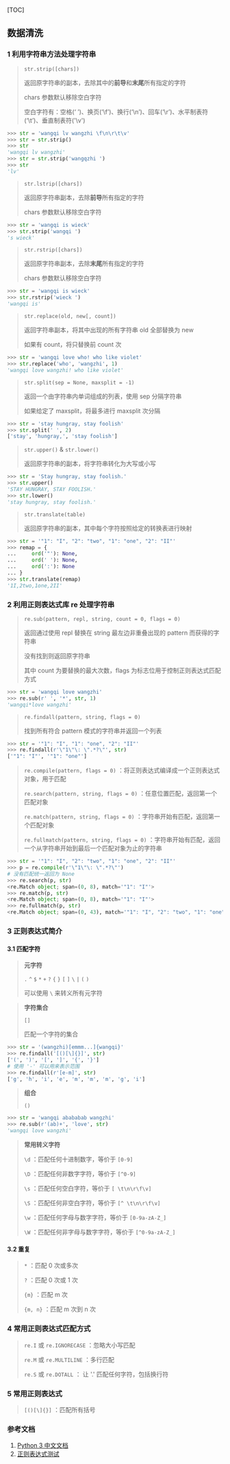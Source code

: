 [TOC]

## 数据清洗

### 1 利用字符串方法处理字符串

> `str.strip([chars])`
>
> 返回原字符串的副本，去除其中的**前导**和**末尾**所有指定的字符
>
> chars 参数默认移除空白字符
>
> 空白字符有：空格(‘ ’)、换页(‘\f’)、换行(‘\n’)、回车(‘\r’)、水平制表符(‘\t’)、垂直制表符('\v')

```python
>>> str = 'wangqi lv wangzhi \f\n\r\t\v'
>>> str = str.strip()
>>> str
'wangqi lv wangzhi'
>>> str = str.strip('wangqzhi ')
>>> str
'lv'
```

> `str.lstrip([chars])`
>
> 返回原字符串副本，去除**前导**所有指定的字符
>
> chars 参数默认移除空白字符

```python
>>> str = 'wangqi is wieck'
>>> str.strip('wangqi ')
's wieck'
```

> `str.rstrip([chars])`
>
> 返回原字符串副本，去除**末尾**所有指定的字符
>
> chars 参数默认移除空白字符

```python
>>> str = 'wangqi is wieck'
>>> str.rstrip('wieck ')
'wangqi is'
```

> `str.replace(old, new[, count])`
>
> 返回字符串副本，将其中出现的所有字符串 old 全部替换为 new
>
> 如果有 count，将只替换前 count 次

```python
>>> str = 'wangqi love who! who like violet'
>>> str.replace('who', 'wangzhi', 1)
'wangqi love wangzhi! who like violet'
```

> `str.split(sep = None, maxsplit = -1)`
>
> 返回一个由字符串内单词组成的列表，使用 sep 分隔字符串
>
> 如果给定了 maxsplit，将最多进行 maxsplit 次分隔

```python
>>> str = 'stay hungray, stay foolish'
>>> str.split(' ', 2)
['stay', 'hungray,', 'stay foolish']
```

> `str.upper()` & `str.lower()`
>
> 返回原字符串的副本，将字符串转化为大写或小写

```python
>>> str = 'Stay hungray, stay foolish.'
>>> str.upper()
'STAY HUNGRAY, STAY FOOLISH.'
>>> str.lower()
'stay hungray, stay foolish.'
```

> `str.translate(table)`
>
> 返回原字符串的副本，其中每个字符按照给定的转换表进行映射

```python
>>> str = '"1": "I", "2": "two", "1": "one", "2": "II"'
>>> remap = {
...     ord('"'): None,
...     ord(' '): None,
...     ord(':'): None
... }
>>> str.translate(remap)
'1I,2two,1one,2II'
```

### 2 利用正则表达式库 re 处理字符串

> `re.sub(pattern, repl, string, count = 0, flags = 0)`
>
> 返回通过使用 repl 替换在 string 最左边非重叠出现的 pattern 而获得的字符串
>
> 没有找到则返回原字符串
>
> 其中 count 为要替换的最大次数，flags 为标志位用于控制正则表达式匹配方式

```python
>>> str = 'wangqi love wangzhi'
>>> re.sub(r' ', '*', str, 1)
'wangqi*love wangzhi'
```

> `re.findall(pattern, string, flags = 0)`
>
> 找到所有符合 pattern 模式的字符串并返回一个列表

```python
>>> str = '"1": "I", "1": "one", "2": "II"'
>>> re.findall(r'\"1\"\: \".*?\"', str)
['"1": "I"', '"1": "one"']
```

> `re.compile(pattern, flags = 0)` ：将正则表达式编译成一个正则表达式对象，用于匹配
>
> `re.search(pattern, string, flags = 0)` ：任意位置匹配，返回第一个匹配对象
>
> `re.match(pattern, string, flags = 0)` ：字符串开始有匹配，返回第一个匹配对象
>
> `re.fullmatch(pattern, string, flags = 0)` ：字符串开始有匹配，返回一个从字符串开始到最后一个匹配对象为止的字符串

```python
>>> str = '"1": "I", "2": "two", "1": "one", "2": "II"'
>>> p = re.compile(r'\"1\"\: \".*?\"')
# 没有匹配统一返回为 None
>>> re.search(p, str)
<re.Match object; span=(0, 8), match='"1": "I"'>
>>> re.match(p, str)
<re.Match object; span=(0, 8), match='"1": "I"'>
>>> re.fullmatch(p, str)
<re.Match object; span=(0, 43), match='"1": "I", "2": "two", "1": "one", "2": "II"'>
```

### 3 正则表达式简介

#### 3.1 匹配字符

> **元字符**
>
> `.` `^` `$` `*` `+` `?` `{` `}` `[` `]` `\` `|` `(` `)`
>
> 可以使用 `\` 来转义所有元字符

> **字符集合**
>
> `[]`
>
> 匹配一个字符的集合

```python
>>> str = '(wangzhi)[emmm...]{wangqi}'
>>> re.findall('[()[\]{}]', str)
['(', ')', '[', ']', '{', '}']
# 使用 '-' 可以用来表示范围
>>> re.findall(r'[e-m]', str)
['g', 'h', 'i', 'e', 'm', 'm', 'm', 'g', 'i']
```

> **组合**
>
> `()`

```python
>>> str = 'wangqi abababab wangzhi'
>>> re.sub(r'(ab)+', 'love', str)
'wangqi love wangzhi'
```

> **常用转义字符**
>
> `\d` ：匹配任何十进制数字，等价于 `[0-9]`
>
> `\D` ：匹配任何非数字字符，等价于 `[^0-9]`
>
> `\s` ：匹配任何空白字符，等价于 `[ \t\n\r\f\v]`
>
> `\S` ：匹配任何非空白字符，等价于 `[^ \t\n\r\f\v]`
>
> `\w` ：匹配任何字母与数字字符，等价于 `[0-9a-zA-Z_]`
>
> `\W` ：匹配任何非字母与数字字符，等价于 `[^0-9a-zA-Z_]`

#### 3.2 重复

> `*` ：匹配 0 次或多次
>
> `?` ：匹配 0 次或 1 次
>
> `{m}` ：匹配 m 次
>
> `{m, n}` ：匹配 m 次到 n 次

### 4 常用正则表达式匹配方式

> `re.I` 或 `re.IGNORECASE` ：忽略大小写匹配
>
> `re.M` 或 `re.MULTILINE` ：多行匹配
>
> `re.S` 或 `re.DOTALL` ： 让 '.' 匹配任何字符，包括换行符

### 5 常用正则表达式

> `[()[\]{}]` ：匹配所有括号

### 参考文档

1. [Python 3 中文文档](https://docs.python.org/zh-cn/3/library/)
2. [正则表达式测试](https://www.regexpal.com/)